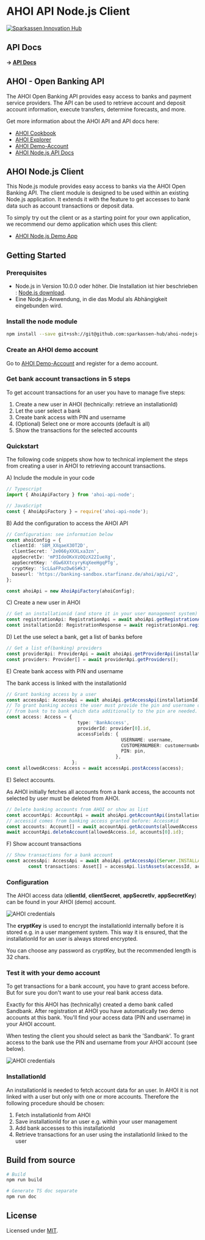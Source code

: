 # AHOI API Node.js Client

[![Sparkassen Innovation
Hub](./AHOI-Logo.png)](https://github.com/sparkassen-hub/ahoi-nodejs-client)

## API Docs

**&rarr; [API
Docs](https://sparkassen-hub.github.io/ahoi-nodejs-client/classes/ahoiapifactory.html)**

## AHOI - Open Banking API

The AHOI Open Banking API provides easy access to banks and payment service providers.
The API can be used to retrieve account and deposit account information, execute transfers,
determine forecasts, and more.

Get more information about the AHOI API and API docs here:

* [AHOI Cookbook](https://banking-sandbox.starfinanz.de/ahoi/docs/cookbook/index.html)
* [AHOI Explorer](https://banking-sandbox.starfinanz.de/ahoi/docs/api/swagger-ui/index.html#!/resource/Access)
* [AHOI Demo-Account](https://banking-sandbox.starfinanz.de/sandboxmanager/)
* [AHOI Node.js API Docs](https://sparkassen-hub.github.io/ahoi-swagger-fetchclient/modules/_api_.html)

## AHOI Node.js Client

This Node.js module provides easy access to banks via the AHOI Open Banking API. The client module is designed to be used within an existing Node.js application. It extends it with the feature  to get accesses to bank data such as account transactions or deposit data.

To simply try out the client or as a starting point for your own application, we recommend
our demo application which uses this client:

* [AHOI Node.js Demo App](https://github.com/sparkassen-hub/ahoi-nodejs-demo-app)

## Getting Started

### Prerequisites

* Node.js in Version 10.0.0 oder höher. Die Installation ist hier beschrieben : [Node.js download](https://nodejs.org/en/download/).
* Eine Node.js-Anwendung, in die das Modul als Abhängigkeit eingebunden wird.

### Install the node module

```bash
npm install --save git+ssh://git@github.com:sparkassen-hub/ahoi-nodejs-client.git
```

### Create an AHOI demo account

Go to [AHOI Demo-Account](https://banking-sandbox.starfinanz.de/sandboxmanager/) and register for a
demo account.

### Get bank account transactions in 5 steps

To get account transactions for an user you have to manage five steps:

1. Create a new user in AHOI (technically: retrieve an installationId)
2. Let the user select a bank
3. Create bank access with PIN and username
4. (Optional) Select one or more accounts (default is all)
5. Show the transactions for the selected accounts

### Quickstart

The following code snippets show how to technical implement the steps from creating a user in AHOI
to retrieving account transactions.

A) Include the module in your code

```typescript
// Typescript
import { AhoiApiFactory } from 'ahoi-api-node';

// JavaScript
const { AhoiApiFactory } = require('ahoi-api-node');
```

B) Add the configuration to access the AHOI API

```typescript
// Configuration: see information below
const ahoiConfig = {
  clientId: 'SBM_XXqaeX30T2D',
  clientSecret: '2e066yXXXLxa3zn',
  appSecretIv: 'mP3IdoOKxVzOQzX22IueXg',
  appSecretKey: 'dGw6XXtcyryKqXeeHgqPTg',
  cryptKey: 'ScL&aFPazDw6S#k3',
  baseurl: 'https://banking-sandbox.starfinanz.de/ahoi/api/v2',
};

const ahoiApi = new AhoiApiFactory(ahoiConfig);
```

C) Create a new user in AHOI

```typescript
// Get an installationid (and store it in your user management system)
const registrationApi: RegistrationApi = await ahoiApi.getRegistrationApi();
const installationId: RegistrationResponse = await registrationApi.register();
```

D) Let the use select a bank, get a list of banks before

```typescript
// Get a list of(banking) providers
const providerApi: ProviderApi = await ahoiApi.getProviderApi(installationId);
const providers: Provider[] = await providerApi.getProviders();
```

E) Create bank access with PIN and username

The bank access is linked with the installationId

```typescript
// Grant banking access by a user
const accessApi: AccessApi = await ahoiApi.getAccessApi(installationId);
// To grant banking access the user must provide the pin and username or customernumber. It differs
// from bank to to bank which data additionally to the pin are needed.
const access: Access = {  
                          type: 'BankAccess',
                          providerId: provider[0].id,
                          accessFields: {
                                          USERNAME: username,
                                          CUSTOMERNUMBER: customernumber,
                                          PIN: pin,
                                        },
                        };
const allowedAccess: Access = await accessApi.postAccess(access);
```

E) Select accounts.

As AHOI initially fetches all accounts from a bank access, the accounts not
selected by user must be deleted from AHOI.

```typescript
// Delete banking accounts from AHOI or show as list
const accountApi: AccountApi = await ahoiApi.getAccountApi(installationId);
// accessid comes from banking access granted before: Access#id
const accounts: Account[] = await accountApi.getAccounts(allowedAccess.id);
await accountApi.deleteAccount(allowedAccess.id, accounts[0].id);
```

F) Show account transactions

```typescript
// Show transactions for a bank account
const accessApi: AccessApi = await ahoiApi.getAccessApi(Server.INSTALLATION_ID);
        const transactions: Asset[] = accessApi.listAssets(accessId, accountId, 30);
```

### Configuration

The AHOI access data (**clientId**, **clientSecret**, **appSecretIv**, **appSecretKey**) can be found in your AHOI
(demo) account.

![AHOI credentials](./ahoi-access-data-sandbox.png)

The **cryptKey** is used to encrypt the installationId internally before it is stored e.g. in a user
mangement system. This way it is ensured, that the installationId for an user is always stored
encrypted.

You can choose any password as cryptKey, but the recommended length is 32 chars.

### Test it with your demo account

To get transactions for a bank account, you have to grant access before. But for sure you don't want
to use your real bank access data.

Exactly for this AHOI has (technically) created a demo bank called Sandbank. After registration at
AHOI you have automatically two demo accounts at this bank. You'll find your access
data (PIN and username) in your AHOI account.

When testing the client you should select as bank the 'Sandbank'. To grant access to the bank use
the PIN and username from your AHOI account (see below).

![AHOI credentials](./ahoi-demo-bankaccount-data.png)

### InstallationId

An installationId is needed to fetch account data for an user. In AHOI it is not linked with a user
but only with one or more accounts. Therefore the following procedure should be chosen:

1. Fetch installationId from AHOI
2. Save installationId for an user e.g. within your user management
3. Add bank accesses to this installationId
4. Retrieve transactions for an user using the installationId linked to the user

## Build from source

```bash
# Build
npm run build

# Generate TS doc separate
npm run doc
```

## License

Licensed under [MIT](./LICENSE).
